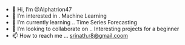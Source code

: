 - 👋 Hi, I’m @Alphatrion47
- 👀 I’m interested in . Machine Learning
- 🌱 I’m currently learning .. Time Series Forecasting
- 💞️ I’m looking to collaborate on .. Interesting projects for a beginner
- 📫 How to reach me ... srinath.r8@gmail.coom

<!---
Alphatrion47/Alphatrion47 is a ✨ special ✨ repository because its `README.md` (this file) appears on your GitHub profile.
You can click the Preview link to take a look at your changes.
--->
